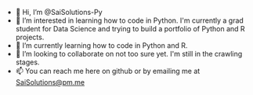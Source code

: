 - 👋 Hi, I’m @SaiSolutions-Py
- 👀 I’m interested in learning how to code in Python. I'm currently a grad student for Data Science and trying to build a portfolio of Python and R projects.
- 🌱 I’m currently learning how to code in Python and R.
- 💞️ I’m looking to collaborate on not too sure yet. I'm still in the crawling stages.
- 📫 You can reach me here on github or by emailing me at SaiSolutions@pm.me

<!---
SaiSolutions-Py/SaiSolutions-Py is a ✨ special ✨ repository because its `README.md` (this file) appears on your GitHub profile.
You can click the Preview link to take a look at your changes.
--->
